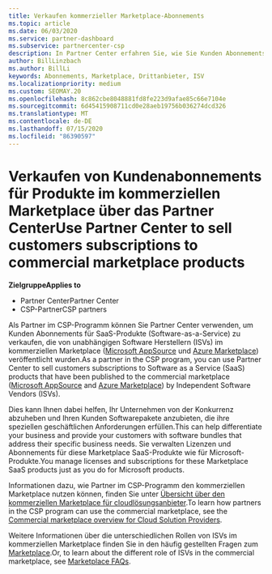 ```yaml
---
title: Verkaufen kommerzieller Marketplace-Abonnements
ms.topic: article
ms.date: 06/03/2020
ms.service: partner-dashboard
ms.subservice: partnercenter-csp
description: In Partner Center erfahren Sie, wie Sie Kunden Abonnements für SaaS-Produkte verkaufen, die von unabhängigen Software Herstellern (ISVs) auf dem kommerziellen Marketplace veröffentlicht werden.
author: BillLinzbach
ms.author: BillLi
keywords: Abonnements, Marketplace, Drittanbieter, ISV
ms.localizationpriority: medium
ms.custom: SEOMAY.20
ms.openlocfilehash: 8c862cbe8048881fd8fe223d9afae85c66e7104e
ms.sourcegitcommit: 6d45415908711cd0e28aeb19756b036274dcd326
ms.translationtype: MT
ms.contentlocale: de-DE
ms.lasthandoff: 07/15/2020
ms.locfileid: "86390597"
---
```

# <a name="use-partner-center-to-sell-customers-subscriptions-to-commercial-marketplace-products"></a><span data-ttu-id="36c55-104">Verkaufen von Kundenabonnements für Produkte im kommerziellen Marketplace über das Partner Center</span><span class="sxs-lookup"><span data-stu-id="36c55-104">Use Partner Center to sell customers subscriptions to commercial marketplace products</span></span>

<span data-ttu-id="36c55-105">**Zielgruppe**</span><span class="sxs-lookup"><span data-stu-id="36c55-105">**Applies to**</span></span>

- <span data-ttu-id="36c55-106">Partner Center</span><span class="sxs-lookup"><span data-stu-id="36c55-106">Partner Center</span></span>
- <span data-ttu-id="36c55-107">CSP-Partner</span><span class="sxs-lookup"><span data-stu-id="36c55-107">CSP partners</span></span>

<span data-ttu-id="36c55-108">Als Partner im CSP-Programm können Sie Partner Center verwenden, um Kunden Abonnements für SaaS-Produkte (Software-as-a-Service) zu verkaufen, die von unabhängigen Software Herstellern (ISVs) im kommerziellen Marketplace ([Microsoft AppSource](https://appsource.microsoft.com/) und [Azure Marketplace](https://azuremarketplace.microsoft.com/)) veröffentlicht wurden.</span><span class="sxs-lookup"><span data-stu-id="36c55-108">As a partner in the CSP program, you can use Partner Center to sell customers subscriptions to Software as a Service (SaaS) products that have been published to the commercial marketplace ([Microsoft AppSource](https://appsource.microsoft.com/) and [Azure Marketplace](https://azuremarketplace.microsoft.com/)) by Independent Software Vendors (ISVs).</span></span>

<span data-ttu-id="36c55-109">Dies kann Ihnen dabei helfen, Ihr Unternehmen von der Konkurrenz abzuheben und Ihren Kunden Softwarepakete anzubieten, die ihre speziellen geschäftlichen Anforderungen erfüllen.</span><span class="sxs-lookup"><span data-stu-id="36c55-109">This can help differentiate your business and provide your customers with software bundles that address their specific business needs.</span></span> <span data-ttu-id="36c55-110">Sie verwalten Lizenzen und Abonnements für diese Marketplace SaaS-Produkte wie für Microsoft-Produkte.</span><span class="sxs-lookup"><span data-stu-id="36c55-110">You manage licenses and subscriptions for these Marketplace SaaS products just as you do for Microsoft products.</span></span>

<span data-ttu-id="36c55-111">Informationen dazu, wie Partner im CSP-Programm den kommerziellen Marketplace nutzen können, finden Sie unter [Übersicht über den kommerziellen Marketplace für cloudlösungsanbieter](csp-commercial-marketplace-overview.md).</span><span class="sxs-lookup"><span data-stu-id="36c55-111">To learn how partners in the CSP program can use the commercial marketplace, see the [Commercial marketplace overview for Cloud Solution Providers](csp-commercial-marketplace-overview.md).</span></span>

<span data-ttu-id="36c55-112">Weitere Informationen über die unterschiedlichen Rollen von ISVs im kommerziellen Marketplace finden Sie in den häufig gestellten Fragen zum [Marketplace](https://docs.microsoft.com/azure/marketplace/marketplace-faq-publisher-guide).</span><span class="sxs-lookup"><span data-stu-id="36c55-112">Or, to learn about the different role of ISVs in the commercial marketplace, see [Marketplace FAQs](https://docs.microsoft.com/azure/marketplace/marketplace-faq-publisher-guide).</span></span>
